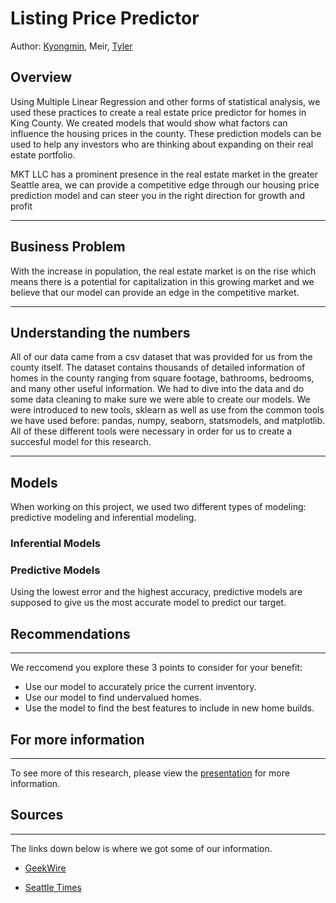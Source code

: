 # Listing Price Predictor

Author: [Kyongmin](https://www.linkedin.com/in/kyongminso/), Meir, [Tyler](https://www.linkedin.com/in/tyler-wood-08a036216/)





## Overview

Using Multiple Linear Regression and other forms of statistical analysis, we used these practices to create a real estate price predictor for homes in King County. We created models that would show what factors can influence the housing prices in the county. These prediction models can be used to help any investors who are thinking about expanding on their real estate portfolio.

MKT LLC has a prominent presence in the real estate market in the greater Seattle area, we can provide a competitive edge through our housing price prediction model and can steer you in the right direction for growth and profit


---------------
## Business Problem 
With the increase in population, the real estate market is on the rise which means there is a potential for capitalization in this growing market and we believe that our model can provide an edge in the competitive market.

------------

## Understanding the numbers


All of our data came from a csv dataset that was provided for us from the county itself. The dataset contains thousands of detailed information of homes in the county ranging from square footage, bathrooms, bedrooms, and many other useful information. We had to dive into the data and do some data cleaning to make sure we were able to create our models. We were introduced to new tools, sklearn as well as use from the common tools we have used before:  pandas, numpy, seaborn, statsmodels, and matplotlib. All of these different tools were necessary in order for us to create a succesful model for this research. 

------
## Models 

When working on this project, we used two different types of modeling: predictive modeling and inferential modeling. 


### Inferential Models



### Predictive Models

Using the lowest error and the highest accuracy, predictive models are supposed to give us the most accurate model to predict our target. 

## Recommendations 
-------
We reccomend you explore these 3 points to consider for your benefit: 
- Use our model to accurately price the current inventory. 
- Use our model to find undervalued homes. 
- Use the model to find the best features to include in new home builds. 

## For more information
---
To see more of this research, please view the [presentation](https://docs.google.com/presentation/d/1yD90aYa58sU7afved1218I4qQN6k-hgGJ7FpRrDJ0fU/edit#slide=id.g120e22c8c1b_2_20) for more information. 

## Sources
---
The links down below is where we got some of our information. 

- [GeekWire](https://www.geekwire.com/2021/census-data-shows-seattles-population-surge-last-decade-fueled-part-tech-job-growth/)

- [Seattle Times](https://www.seattletimes.com/seattle-news/data/surprise-seattle-was-the-fastest-growing-big-u-s-city-in-2020/)